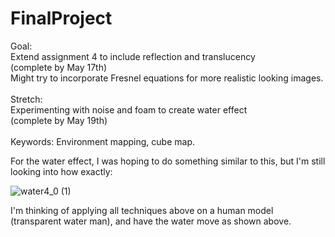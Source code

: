 # FinalProject
Goal: <br/>
Extend assignment 4 to include reflection and translucency <br/>
(complete by May 17th) <br/>
Might try to incorporate Fresnel equations for more realistic looking images.<br/>
<br/>
Stretch: <br/>
Experimenting with noise and foam to create water effect <br/>
(complete by May 19th) <br/>
<br/>
Keywords: Environment mapping, cube map.<br/>

For the water effect, I was hoping to do something similar to this, but I'm still looking into how exactly:

![water4_0 (1)](https://user-images.githubusercontent.com/75322388/117756939-13a6dc00-b1ed-11eb-8767-9440f5f9eba1.gif)

I'm thinking of applying all techniques above on a human model (transparent water man), and have the water move as shown above.




